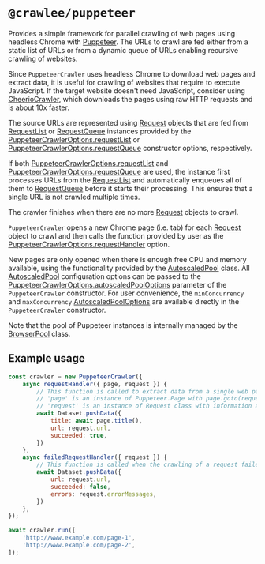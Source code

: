 # `@crawlee/puppeteer`

Provides a simple framework for parallel crawling of web pages using headless Chrome with [Puppeteer](https://github.com/puppeteer/puppeteer). The URLs to crawl are fed either from a static list of URLs or from a dynamic queue of URLs enabling recursive crawling of websites.

Since `PuppeteerCrawler` uses headless Chrome to download web pages and extract data, it is useful for crawling of websites that require to execute JavaScript. If the target website doesn't need JavaScript, consider using [CheerioCrawler](https://crawlee.dev/api/cheerio-crawler/class/CheerioCrawler), which downloads the pages using raw HTTP requests and is about 10x faster.

The source URLs are represented using [Request](https://crawlee.dev/api/core/class/Request) objects that are fed from [RequestList](https://crawlee.dev/api/core/class/RequestList) or [RequestQueue](https://crawlee.dev/api/core/class/RequestQueue) instances provided by the [PuppeteerCrawlerOptions.requestList](https://crawlee.dev/api/puppeteer-crawler/interface/PuppeteerCrawlerOptions#requestList) or [PuppeteerCrawlerOptions.requestQueue](https://crawlee.dev/api/puppeteer-crawler/interface/PuppeteerCrawlerOptions#requestQueue) constructor options, respectively.

If both [PuppeteerCrawlerOptions.requestList](https://crawlee.dev/api/puppeteer-crawler/interface/PuppeteerCrawlerOptions#requestList) and [PuppeteerCrawlerOptions.requestQueue](https://crawlee.dev/api/puppeteer-crawler/interface/PuppeteerCrawlerOptions#requestQueue) are used,
the instance first processes URLs from the [RequestList](https://crawlee.dev/api/core/class/RequestList) and automatically enqueues all of them
to [RequestQueue](https://crawlee.dev/api/core/class/RequestQueue) before it starts their processing. This ensures that a single URL is not crawled multiple times.

The crawler finishes when there are no more [Request](https://crawlee.dev/api/core/class/Request) objects to crawl.

`PuppeteerCrawler` opens a new Chrome page (i.e. tab) for each [Request](https://crawlee.dev/api/core/class/Request) object to crawl
and then calls the function provided by user as the [PuppeteerCrawlerOptions.requestHandler](https://crawlee.dev/api/puppeteer-crawler/interface/PuppeteerCrawlerOptions#requestHandler) option.

New pages are only opened when there is enough free CPU and memory available,
using the functionality provided by the [AutoscaledPool](https://crawlee.dev/api/core/class/AutoscaledPool) class.
All [AutoscaledPool](https://crawlee.dev/api/core/class/AutoscaledPool) configuration options can be passed to the [PuppeteerCrawlerOptions.autoscaledPoolOptions](https://crawlee.dev/api/puppeteer-crawler/interface/PuppeteerCrawlerOptions#autoscaledPoolOptions)
parameter of the `PuppeteerCrawler` constructor. For user convenience, the `minConcurrency` and `maxConcurrency`
[AutoscaledPoolOptions](https://crawlee.dev/api/core/interface/AutoscaledPoolOptions) are available directly in the `PuppeteerCrawler` constructor.

Note that the pool of Puppeteer instances is internally managed by the [BrowserPool](https://github.com/apify/browser-pool) class.

## Example usage

```javascript
const crawler = new PuppeteerCrawler({
    async requestHandler({ page, request }) {
        // This function is called to extract data from a single web page
        // 'page' is an instance of Puppeteer.Page with page.goto(request.url) already called
        // 'request' is an instance of Request class with information about the page to load
        await Dataset.pushData({
            title: await page.title(),
            url: request.url,
            succeeded: true,
        })
    },
    async failedRequestHandler({ request }) {
        // This function is called when the crawling of a request failed too many times
        await Dataset.pushData({
            url: request.url,
            succeeded: false,
            errors: request.errorMessages,
        })
    },
});

await crawler.run([
    'http://www.example.com/page-1',
    'http://www.example.com/page-2',
]);
```
